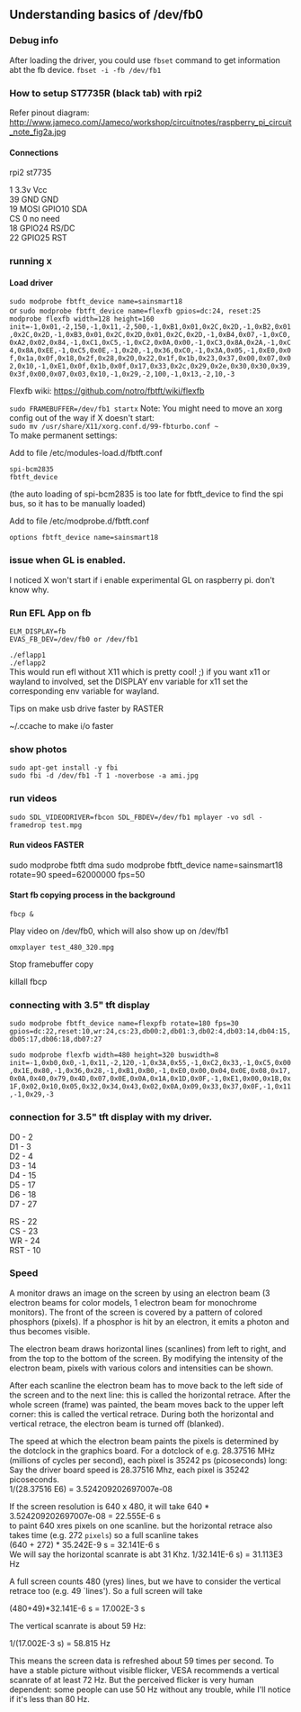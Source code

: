 ## Understanding basics of /dev/fb0

### Debug info

After loading the driver, you could use `fbset` command to get information
abt the fb device.
`fbset -i -fb /dev/fb1`

### How to setup ST7735R (black tab) with rpi2

Refer pinout diagram: http://www.jameco.com/Jameco/workshop/circuitnotes/raspberry_pi_circuit_note_fig2a.jpg

#### Connections
rpi2                st7735  

1  3.3v              Vcc  
39 GND               GND   
19 MOSI GPIO10       SDA  
CS                   0 no need  
18 GPIO24               RS/DC  
22 GPIO25               RST  

### running x 
#### Load driver
`sudo modprobe fbtft_device name=sainsmart18`  
or
`sudo modprobe fbtft_device name=flexfb gpios=dc:24, reset:25`  
` modprobe flexfb width=128 height=160 init=-1,0x01,-2,150,-1,0x11,-2,500,-1,0xB1,0x01,0x2C,0x2D,-1,0xB2,0x01,0x2C,0x2D,-1,0xB3,0x01,0x2C,0x2D,0x01,0x2C,0x2D,-1,0xB4,0x07,-1,0xC0,0xA2,0x02,0x84,-1,0xC1,0xC5,-1,0xC2,0x0A,0x00,-1,0xC3,0x8A,0x2A,-1,0xC4,0x8A,0xEE,-1,0xC5,0x0E,-1,0x20,-1,0x36,0xC0,-1,0x3A,0x05,-1,0xE0,0x0f,0x1a,0x0f,0x18,0x2f,0x28,0x20,0x22,0x1f,0x1b,0x23,0x37,0x00,0x07,0x02,0x10,-1,0xE1,0x0f,0x1b,0x0f,0x17,0x33,0x2c,0x29,0x2e,0x30,0x30,0x39,0x3f,0x00,0x07,0x03,0x10,-1,0x29,-2,100,-1,0x13,-2,10,-3
`  

Flexfb wiki: https://github.com/notro/fbtft/wiki/flexfb  

`sudo FRAMEBUFFER=/dev/fb1 startx`
Note: You might need to move an xorg config out of the way if X doesn't start:  
`sudo mv /usr/share/X11/xorg.conf.d/99-fbturbo.conf ~`  
To make permanent settings:

Add to file /etc/modules-load.d/fbtft.conf  

`spi-bcm2835`  
`fbtft_device`  

(the auto loading of spi-bcm2835 is too late for fbtft_device to find the spi bus, so it has to be manually loaded)  

   Add to file /etc/modprobe.d/fbtft.conf  

   `options fbtft_device name=sainsmart18`  

### issue when GL is enabled.

   I noticed X won't start if i enable experimental GL on raspberry pi. don't know why.

### Run EFL App on fb

`ELM_DISPLAY=fb`  
`EVAS_FB_DEV=/dev/fb0 or /dev/fb1`  

`./eflapp1`  
`./eflapp2`  
This would run efl without X11 which is pretty cool! ;)
if you want x11 or wayland to involved, set the DISPLAY env variable for x11
set the corresponding env variable for wayland.

Tips on make usb drive faster by RASTER  

~/.ccache to make i/o faster  

### show photos

`sudo apt-get install -y fbi`  
`sudo fbi -d /dev/fb1 -T 1 -noverbose -a ami.jpg`

### run videos

`sudo SDL_VIDEODRIVER=fbcon SDL_FBDEV=/dev/fb1 mplayer -vo sdl -framedrop test.mpg`

#### Run videos FASTER
sudo modprobe fbtft dma
sudo modprobe fbtft_device name=sainsmart18 rotate=90 speed=62000000 fps=50

#### Start fb copying process in the background
`fbcp &`  

Play video on /dev/fb0, which will also show up on /dev/fb1  

`omxplayer test_480_320.mpg`  

Stop framebuffer copy

killall fbcp

### connecting with 3.5" tft display

`sudo modprobe fbtft_device name=flexpfb rotate=180 fps=30 gpios=dc:22,reset:10,wr:24,cs:23,db00:2,db01:3,db02:4,db03:14,db04:15,db05:17,db06:18,db07:27`

`sudo modprobe flexfb width=480 height=320 buswidth=8 init=-1,0xb0,0x0,-1,0x11,-2,120,-1,0x3A,0x55,-1,0xC2,0x33,-1,0xC5,0x00,0x1E,0x80,-1,0x36,0x28,-1,0xB1,0xB0,-1,0xE0,0x00,0x04,0x0E,0x08,0x17,0x0A,0x40,0x79,0x4D,0x07,0x0E,0x0A,0x1A,0x1D,0x0F,-1,0xE1,0x00,0x1B,0x1F,0x02,0x10,0x05,0x32,0x34,0x43,0x02,0x0A,0x09,0x33,0x37,0x0F,-1,0x11,-1,0x29,-3`

### connection for 3.5" tft display with my driver.

D0 - 2  
D1 - 3  
D2 - 4  
D3 - 14  
D4 - 15  
D5 - 17  
D6 - 18  
D7 - 27  

RS - 22  
CS - 23  
WR  - 24  
RST - 10  


### Speed

A monitor draws an image on the screen by using an electron beam (3 electron
                                                                  beams for color models, 1 electron beam for monochrome monitors). The front of
the screen is covered by a pattern of colored phosphors (pixels). If a phosphor
is hit by an electron, it emits a photon and thus becomes visible.

The electron beam draws horizontal lines (scanlines) from left to right, and
from the top to the bottom of the screen. By modifying the intensity of the
electron beam, pixels with various colors and intensities can be shown.

After each scanline the electron beam has to move back to the left side of the
screen and to the next line: this is called the horizontal retrace. After the
whole screen (frame) was painted, the beam moves back to the upper left corner:
this is called the vertical retrace. During both the horizontal and vertical
retrace, the electron beam is turned off (blanked).

The speed at which the electron beam paints the pixels is determined by the
dotclock in the graphics board. For a dotclock of e.g. 28.37516 MHz (millions
                                                                     of cycles per second), each pixel is 35242 ps (picoseconds) long:
Say the driver board speed is 28.37516 Mhz, each pixel is 35242 picoseconds.  
1/(28.37516 E6) =  3.524209202697007e-08

If the screen resolution is 640 x 480, it will take
640 * 3.524209202697007e-08 = 22.555E-6 s  
to paint 640 xres pixels on one scanline. but the horizontal retrace
also takes time (e.g. 272 `pixels`) so a full scanline takes  
(640 + 272) * 35.242E-9 s = 32.141E-6 s  
We will say the horizontal scanrate is abt 31 Khz.
1/32.141E-6 s) = 31.113E3 Hz  


A full screen counts 480 (yres) lines, but we have to consider the vertical
retrace too (e.g. 49 `lines'). So a full screen will take  

(480+49)*32.141E-6 s = 17.002E-3 s  

The vertical scanrate is about 59 Hz:  

1/(17.002E-3 s) = 58.815 Hz  



This means the screen data is refreshed about 59 times per second. To have a
stable picture without visible flicker, VESA recommends a vertical scanrate of
at least 72 Hz. But the perceived flicker is very human dependent: some people
can use 50 Hz without any trouble, while I'll notice if it's less than 80 Hz.



